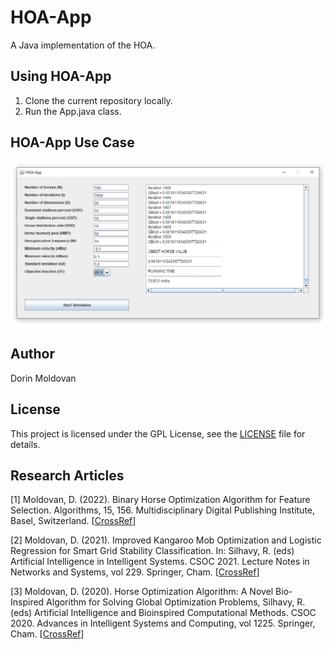 # HOA-App

A Java implementation of the HOA.

## Using HOA-App

1. Clone the current repository locally.
2. Run the App.java class.

## HOA-App Use Case

![HOA-App Snapshot](hoa_app_snapshot.PNG?raw=true "Title")

## Author

Dorin Moldovan

## License

This project is licensed under the GPL License, see the [LICENSE](LICENSE) file for details.

## Research Articles

[1] Moldovan, D. (2022). Binary Horse Optimization Algorithm for Feature Selection. Algorithms, 15, 156. Multidisciplinary Digital Publishing Institute, Basel, Switzerland. [[CrossRef](https://www.mdpi.com/1999-4893/15/5/156)]

[2] Moldovan, D. (2021). Improved Kangaroo Mob Optimization and Logistic Regression for Smart Grid Stability Classification. In: Silhavy, R. (eds) Artificial Intelligence in Intelligent Systems. CSOC 2021. Lecture Notes in Networks and Systems, vol 229. Springer, Cham. [[CrossRef](https://link.springer.com/chapter/10.1007/978-3-030-77445-5_44)]

[3] Moldovan, D. (2020). Horse Optimization Algorithm: A Novel Bio-Inspired Algorithm for Solving Global Optimization Problems, Silhavy, R. (eds) Artificial Intelligence and Bioinspired Computational Methods. CSOC 2020. Advances in Intelligent Systems and Computing, vol 1225. Springer, Cham. [[CrossRef](https://link.springer.com/chapter/10.1007/978-3-030-51971-1_16)]
